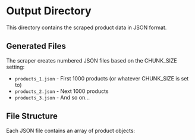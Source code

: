 # Output Directory

This directory contains the scraped product data in JSON format.

## Generated Files

The scraper creates numbered JSON files based on the CHUNK_SIZE setting:

- `products_1.json` - First 1000 products (or whatever CHUNK_SIZE is set to)
- `products_2.json` - Next 1000 products
- `products_3.json` - And so on...

## File Structure

Each JSON file contains an array of product objects:
